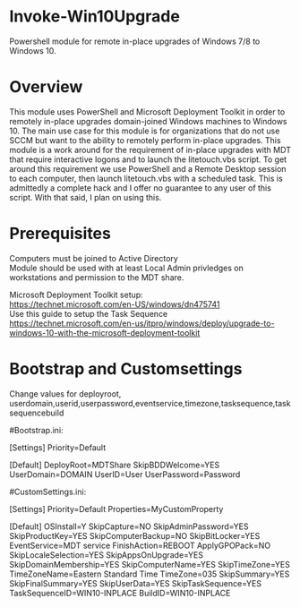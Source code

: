# Invoke-Win10Upgrade
Powershell module for remote in-place upgrades of Windows 7/8 to Windows 10.

# Overview
This module uses PowerShell and Microsoft Deployment Toolkit in order to remotely in-place upgrades domain-joined Windows machines to Windows 10. The main use case for this module is for organizations that do not use SCCM but want to the ability to remotely perform in-place upgrades. This module is a work around for the requirement of in-place upgrades with MDT that require interactive logons and to launch the litetouch.vbs script. To get around this requirement we use PowerShell and a Remote Desktop session to each computer, then launch litetouch.vbs with a scheduled task. This is admittedly a complete hack and I offer no guarantee to any user of this script. With that said, I plan on using this.

# Prerequisites
Computers must be joined to Active Directory<br>
Module should be used with at least Local Admin privledges on workstations and permission to the MDT share.<br>

Microsoft Deployment Toolkit setup:<br>
https://technet.microsoft.com/en-US/windows/dn475741<br>
Use this guide to setup the Task Sequence<br>
https://technet.microsoft.com/en-us/itpro/windows/deploy/upgrade-to-windows-10-with-the-microsoft-deployment-toolkit

# Bootstrap and Customsettings
Change values for deployroot, userdomain,userid,userpassword,eventservice,timezone,tasksequence,tasksequencebuild

#Bootstrap.ini:

[Settings]
Priority=Default

[Default]
DeployRoot=MDTShare
SkipBDDWelcome=YES
UserDomain=DOMAIN
UserID=User
UserPassword=Password

#CustomSettings.ini:

[Settings]
Priority=Default
Properties=MyCustomProperty

[Default]
OSInstall=Y
SkipCapture=NO
SkipAdminPassword=YES
SkipProductKey=YES
SkipComputerBackup=NO
SkipBitLocker=YES
EventService=MDT service
FinishAction=REBOOT
ApplyGPOPack=NO
SkipLocaleSelection=YES
SkipAppsOnUpgrade=YES
SkipDomainMembership=YES
SkipComputerName=YES
SkipTimeZone=YES
TimeZoneName=Eastern Standard Time
TimeZone=035
SkipSummary=YES
SkipFinalSummary=YES
SkipUserData=YES
SkipTaskSequence=YES
TaskSequenceID=WIN10-INPLACE
BuildID=WIN10-INPLACE




